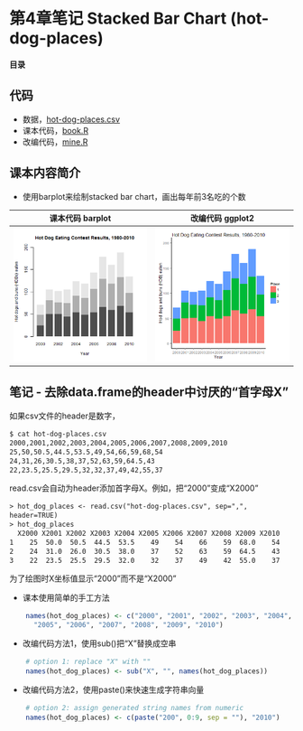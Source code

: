 # 第4章笔记 Stacked Bar Chart (hot-dog-places)

**目录**

## 代码
 - 数据，[hot-dog-places.csv](hot-dog-places.csv)
 - 课本代码，[book.R](book.R)
 - 改编代码，[mine.R](mine.R)

## 课本内容简介

 - 使用barplot来绘制stacked bar chart，画出每年前3名吃的个数

课本代码 barplot | 改编代码 ggplot2
--------|--------
![课本代码](book.png)|![改编代码](mine.png)

## 笔记 - 去除data.frame的header中讨厌的“首字母X”

如果csv文件的header是数字，
```
$ cat hot-dog-places.csv
2000,2001,2002,2003,2004,2005,2006,2007,2008,2009,2010
25,50,50.5,44.5,53.5,49,54,66,59,68,54
24,31,26,30.5,38,37,52,63,59,64.5,43
22,23.5,25.5,29.5,32,32,37,49,42,55,37
```

read.csv会自动为header添加首字母X。例如，把“2000”变成“X2000”
```
> hot_dog_places <- read.csv("hot-dog-places.csv", sep=",", header=TRUE)
> hot_dog_places
  X2000 X2001 X2002 X2003 X2004 X2005 X2006 X2007 X2008 X2009 X2010
1    25  50.0  50.5  44.5  53.5    49    54    66    59  68.0    54
2    24  31.0  26.0  30.5  38.0    37    52    63    59  64.5    43
3    22  23.5  25.5  29.5  32.0    32    37    49    42  55.0    37
```

为了绘图时X坐标值显示“2000”而不是“X2000”
 - 课本使用简单的手工方法

```R
    names(hot_dog_places) <- c("2000", "2001", "2002", "2003", "2004",
      "2005", "2006", "2007", "2008", "2009", "2010")
```

 - 改编代码方法1，使用sub()把“X”替换成空串

```R
    # option 1: replace "X" with ""
    names(hot_dog_places) <- sub("X", "", names(hot_dog_places))
```

 - 改编代码方法2，使用paste()来快速生成字符串向量

```R
    # option 2: assign generated string names from numeric
    names(hot_dog_places) <- c(paste("200", 0:9, sep = ""), "2010")
```
